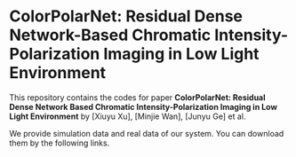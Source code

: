 # ColorPolarNet: Residual Dense Network-Based Chromatic Intensity-Polarization Imaging in Low Light Environment
This repository contains the codes for paper **ColorPolarNet: Residual Dense Network Based Chromatic Intensity-Polarization Imaging in Low Light Environment** by [Xiuyu Xu], [Minjie Wan], [Junyu Ge] et al.

We provide simulation data and real data of our system. You can download them by the following links.
